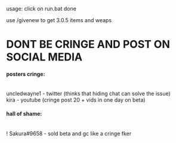 usage:
click on run.bat
done

use /givenew to get 3.0.5 items and weaps

<h1>DONT BE CRINGE AND POST ON SOCIAL MEDIA</h1>

<h4>posters cringe:</h4><br>
uncledwayne1 - twitter (thinks that hiding chat can solve the issue)<br>
kira - youtube (cringe post 20 + vids in one day on beta)<br>

<h4>hall of shame:</h4><br>
! Sakura#9658 - sold beta and gc like a cringe fker<br>
